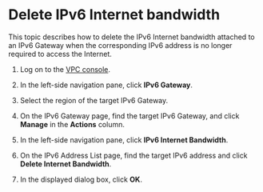 # Delete IPv6 Internet bandwidth

This topic describes how to delete the IPv6 Internet bandwidth attached to an IPv6 Gateway when the corresponding IPv6 address is no longer required to access the Internet.

1.  Log on to the [VPC console](https://vpcnext.console.aliyun.com).

2.  In the left-side navigation pane, click **IPv6 Gateway**.

3.  Select the region of the target IPv6 Gateway.

4.  On the IPv6 Gateway page, find the target IPv6 Gateway, and click **Manage** in the **Actions** column.

5.  In the left-side navigation pane, click **IPv6 Internet Bandwidth**.

6.  On the IPv6 Address List page, find the target IPv6 address and click **Delete Internet Bandwidth**.

7.  In the displayed dialog box, click **OK**.


